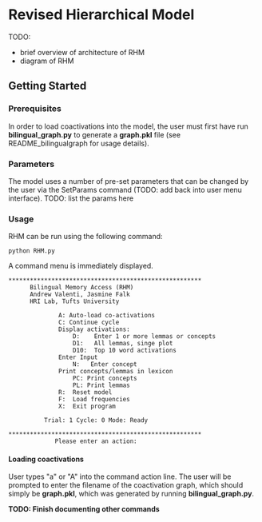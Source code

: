 # Revised Hierarchical Model
TODO:
* brief overview of architecture of RHM
* diagram of RHM

## Getting Started
### Prerequisites
In order to load coactivations into the model, the user must first have run **bilingual_graph.py** to generate a **graph.pkl** file (see README_bilingualgraph for usage details).

### Parameters
The model uses a number of pre-set parameters that can be changed by the user via the SetParams command (TODO: add back into user menu interface).
TODO: list the params here

### Usage
RHM can be run using the following command:
```
python RHM.py
```
A command menu is immediately displayed.
```
******************************************************
      Bilingual Memory Access (RHM)
      Andrew Valenti, Jasmine Falk
      HRI Lab, Tufts University

              A: Auto-load co-activations
              C: Continue cycle
              Display activations:
                  D:    Enter 1 or more lemmas or concepts
                  D1:   All lemmas, singe plot
                  D10:  Top 10 word activations
              Enter Input
                  N:   Enter concept
              Print concepts/lemmas in lexicon
                  PC: Print concepts
                  PL: Print lemmas
              R:  Reset model
              F:  Load frequencies
              X:  Exit program

          Trial: 1 Cycle: 0 Mode: Ready
          
******************************************************
             Please enter an action: 
```
#### Loading coactivations
User types "a" or "A" into the command action line. The user will be prompted to enter the filename of the coactivation graph, which should simply be **graph.pkl**, which was generated by running **bilingual_graph.py**. 

**TODO: Finish documenting other commands**
